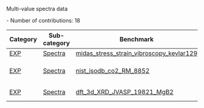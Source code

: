 Multi-value spectra data


<!--number_of_contributions--> - Number of contributions: 18








<!--table_content--><table style="width:100%" id="j_table"><thead><tr><th>Category</th><th>Sub-category</th><th>Benchmark</th><th>Method</th><th>Metric</th><th>Score</th><th>Team</th><th>Dataset</th><th>Size</th></tr></thead><tr><td><a href= "./EXP" target="_blank">EXP</a></td><td><a href= "./EXP/Spectra" target="_blank">Spectra</a></td><td><a href= "./midas_stress_strain_vibroscopy_kevlar129" target="_blank">midas_stress_strain_vibroscopy_kevlar129</a></td><td><a href="https://github.com/usnistgov/jarvis_leaderboard/tree/main/jarvis_leaderboard/contributions/favimat_5" target="_blank">favimat_5</a></td><td>MULTIMAE</td><td>0.014005476450632912</td><td>FAVIMAT</td><td>midas</td><td>1</td></tr><tr><td><a href= "./EXP" target="_blank">EXP</a></td><td><a href= "./EXP/Spectra" target="_blank">Spectra</a></td><td><a href= "./nist_isodb_co2_RM_8852" target="_blank">nist_isodb_co2_RM_8852</a></td><td><a href="https://github.com/usnistgov/jarvis_leaderboard/tree/main/jarvis_leaderboard/contributions/10.1007s10450-018-9958-x.Lab01" target="_blank">10.1007s10450-018-9958-x.Lab01</a></td><td>MULTIMAE</td><td>0.02129168060976213</td><td>FACTlab</td><td>nist_isodb</td><td>1</td></tr><tr><td><a href= "./EXP" target="_blank">EXP</a></td><td><a href= "./EXP/Spectra" target="_blank">Spectra</a></td><td><a href= "./dft_3d_XRD_JVASP_19821_MgB2" target="_blank">dft_3d_XRD_JVASP_19821_MgB2</a></td><td><a href="https://github.com/usnistgov/jarvis_leaderboard/tree/main/jarvis_leaderboard/contributions/bruker_d8" target="_blank">bruker_d8</a></td><td>MULTIMAE</td><td>0.020040003548149166</td><td>MML-BrukerD8</td><td>dft_3d</td><td>1</td></tr><!--table_content--></table>